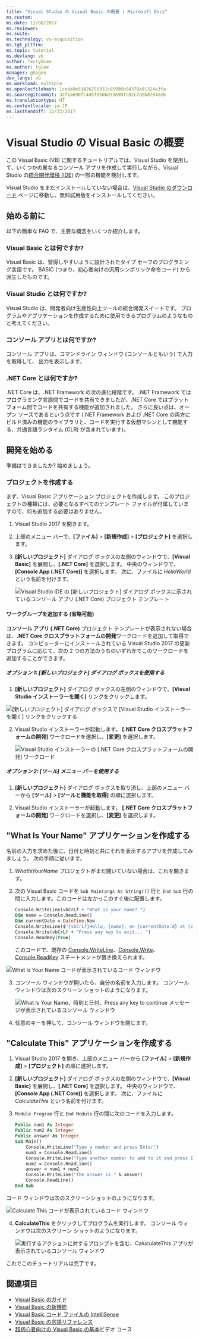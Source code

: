 ```yaml
---
title: "Visual Studio の Visual Basic の概要 | Microsoft Docs"
ms.custom: 
ms.date: 12/08/2017
ms.reviewer: 
ms.suite: 
ms.technology: vs-acquisition
ms.tgt_pltfrm: 
ms.topic: tutorial
ms.devlang: vb
author: TerryGLee
ms.author: tglee
manager: ghogen
dev_langs: vb
ms.workload: multiple
ms.openlocfilehash: 1ceda9e53426255331c85996b54378a91324a3fa
ms.sourcegitcommit: 32f1a690fc445f9586d53698fc82c7debd784eeb
ms.translationtype: HT
ms.contentlocale: ja-JP
ms.lasthandoff: 12/22/2017
---
```

# <a name="getting-started-with-visual-basic-in-visual-studio"></a>Visual Studio の Visual Basic の概要
この Visual Basic (VB) に関するチュートリアルでは、Visual Studio を使用して、いくつかの異なるコンソール アプリを作成して実行しながら、Visual Studio の[統合開発環境 (IDE)](visual-studio-ide.md) の一部の機能を検討します。

Visual Studio をまだインストールしていない場合は、[Visual Studio のダウンロード](https://aka.ms/vsdownload?utm_source=mscom&utm_campaign=msdocs) ページに移動し、無料試用版をインストールしてください。

## <a name="before-you-begin"></a>始める前に
以下の簡単な FAQ で、主要な概念をいくつか紹介します。
### <a name="what-is-visual-basic"></a>Visual Basic とは何ですか?
Visual Basic は、習得しやすいように設計されたタイプ セーフのプログラミング言語です。 BASIC (つまり、初心者向けの汎用シンボリック命令コード) から派生したものです。
### <a name="what-is-visual-studio"></a>Visual Studio とは何ですか?
Visual Studio は、開発者向け生産性向上ツールの統合開発スイートです。 プログラムやアプリケーションを作成するために使用できるプログラムのようなものと考えてください。  
### <a name="what-is-a-console-app"></a>コンソール アプリとは何ですか?
コンソール アプリは、コマンドライン ウィンドウ (コンソールともいう) で入力を取得して、 出力を表示します。
### <a name="what-is-net-core"></a>.NET Core とは何ですか?
.NET Core は、.NET Framework の次の進化段階です。 .NET Framework ではプログラミング言語間でコードを共有できましたが、.NET Core ではプラットフォーム間でコードを共有する機能が追加されました。 さらに良い点は、オープン ソースであるという点です  (.NET Framework および .NET Core の両方にビルド済みの機能のライブラリと、コードを実行する仮想マシンとして機能する、共通言語ランタイム (CLR) が含まれています)。

## <a name="start-developing"></a>開発を始める
準備はできましたか? 始めましょう。

### <a name="create-a-project"></a>プロジェクトを作成する
まず、Visual Basic アプリケーション プロジェクトを作成します。 このプロジェクトの種類には、必要となるすべてのテンプレート ファイルが付属していますので、何も追加する必要はありません。

1. Visual Studio 2017 を開きます。

2. 上部のメニュー バーで、**[ファイル]** > **[新規作成]** > **[プロジェクト]** を選択します。

3. **[新しいプロジェクト]** ダイアログ ボックスの左側のウィンドウで、**[Visual Basic]** を展開し、**[.NET Core]** を選択します。 中央のウィンドウで、**[Console App (.NET Core)]** を選択します。 次に、ファイルに *HelloWorld* という名前を付けます。  

   ![Visual Studio IDE の [新しいプロジェクト] ダイアログ ボックスに示されているコンソール アプリ (.NET Core) プロジェクト テンプレート](../ide/media/new-project-vb-dotnetcore-whatisyourname-console-app.png)

#### <a name="add-a-workgroup-optional"></a>ワークグループを追加する (省略可能)
**コンソール アプリ (.NET Core)** プロジェクト テンプレートが表示されない場合は、**.NET Core クロスプラットフォームの開発**ワークロードを追加して取得できます。 コンピューターにインストールされている Visual Studio 2017 の更新プログラムに応じて、次の 2 つの方法のうちのいずれかでこのワークロードを追加することができます。

##### <a name="option-1-use-the-new-project-dialog-box"></a>オプション 1: [新しいプロジェクト] ダイアログ ボックスを使用する
1. **[新しいプロジェクト]** ダイアログ ボックスの左側のウィンドウで、**[Visual Studio インストーラーを開く]** リンクをクリックします。

  ![[新しいプロジェクト] ダイアログ ボックスで [Visual Studio インストーラーを開く] リンクをクリックする](../ide/media/vs-open-visual-studio-installer-generic.png)

2. Visual Studio インストーラーが起動します。 **[.NET Core クロスプラットフォームの開発]** ワークロードを選択し、**[変更]** を選択します。

   ![Visual Studio インストーラーの [.NET Core クロスプラットフォームの開発] ワークロード](../ide/media/dot-net-core-xplat-dev-workload.png)

##### <a name="option-2-use-the-tools-menu-bar"></a>オプション 2: [ツール] メニュー バーを使用する
1. **[新しいプロジェクト]** ダイアログ ボックスを取り消し、上部のメニュー バーから **[ツール]** > **[ツールと機能を取得]** の順に選択します。

2. Visual Studio インストーラーが起動します。 **[.NET Core クロスプラットフォームの開発]** ワークロードを選択し、**[変更]** を選択します。   

## <a name="create-a-what-is-your-name-application"></a>"What Is Your Name" アプリケーションを作成する
名前の入力を求めた後に、日付と時刻と共にそれを表示するアプリを作成してみましょう。 次の手順に従います。

1. *WhatIsYourName* プロジェクトがまだ開いていない場合は、これを開きます。

2. 次の Visual Basic コードを `Sub Main(args As String())` 行と `End Sub` 行の間に入力します。このコードは左かっこのすぐ後に配置します。

     ```vb
     Console.WriteLine(vbCrLf + "What is your name? ")
     Dim name = Console.ReadLine()
     Dim currentDate = DateTime.Now
     Console.WriteLine($"{vbCrLf}Hello, {name}, on {currentDate:d} at {currentDate:t}")
     Console.Write(vbCrLf + "Press any key to exit... ")
     Console.ReadKey(True)
    ```

    このコードで、既存の [Console.WriteLine](/dotnet/api/system.console.writeline?view=netframework-4.7.1)、[Console.Write](/dotnet/api/system.console.write?view=netframework-4.7.1)、[Console.ReadKey]() ステートメントが置き換えられます。

 ![What Is Your Name コードが表示されているコード ウィンドウ](../ide/media/vb-codewindow-what-name.png)

3. コンソール ウィンドウが開いたら、自分の名前を入力します。 コンソール ウィンドウは次のスクリーン ショットのようになります。       

   ![What Is Your Name、時刻と日付、Press any key to continue メッセージが表示されているコンソール ウィンドウ](../ide/media/vb-console-what-name.png)

5. 任意のキーを押して、コンソール ウィンドウを閉じます。

## <a name="create-a-calculate-this-application"></a>"Calculate This" アプリケーションを作成する
1. Visual Studio 2017 を開き、上部のメニュー バーから **[ファイル]** > **[新規作成]** > **[プロジェクト]** の順に選択します。

2. **[新しいプロジェクト]** ダイアログ ボックスの左側のウィンドウで、**[Visual Basic]** を展開し、**[.NET Core]** を選択します。 中央のウィンドウで、**[Console App (.NET Core)]** を選択します。 次に、ファイルに *CalculateThis* という名前を付けます。  

3. `Module Program` 行と `End Module` 行の間に次のコードを入力します。

   ```vb
   Public num1 As Integer
   Public num2 As Integer
   Public answer As Integer
   Sub Main()
       Console.WriteLine("Type a number and press Enter")
       num1 = Console.ReadLine()
       Console.WriteLine("Type another number to add to it and press Enter")
       num2 = Console.ReadLine()
       answer = num1 + num2
       Console.WriteLine("The answer is " & answer)
       Console.ReadLine()
   End Sub
   ```

  コード ウィンドウは次のスクリーンショットのようになります。

   ![Calculate This コードが表示されているコード ウィンドウ](../ide/media/vb-codewindow-calculate-this.png)

4. **CalculateThis** をクリックしてプログラムを実行します。 コンソール ウィンドウは次のスクリーン ショットのようになります。       

    ![実行するアクションに対するプロンプトを含む、CaluculateThis アプリが表示されているコンソール ウィンドウ](../ide/media/vb-console-calculate-this.png)

これでこのチュートリアルは完了です。

## <a name="see-also"></a>関連項目
* [Visual Basic のガイド](/dotnet/visual-basic/index)
* [Visual Basic の新機能](/dotnet/visual-basic/getting-started/whats-new)
* [Visual Basic コード ファイルの IntelliSense](visual-basic-specific-intellisense.md)
* [Visual Basic の言語リファレンス](/dotnet/visual-basic/language-reference/index)
* [超初心者向けの Visual Basic の基本](https://mva.microsoft.com/en-us/training-courses/visual-basic-fundamentals-for-absolute-beginners-16507)ビデオ コース
